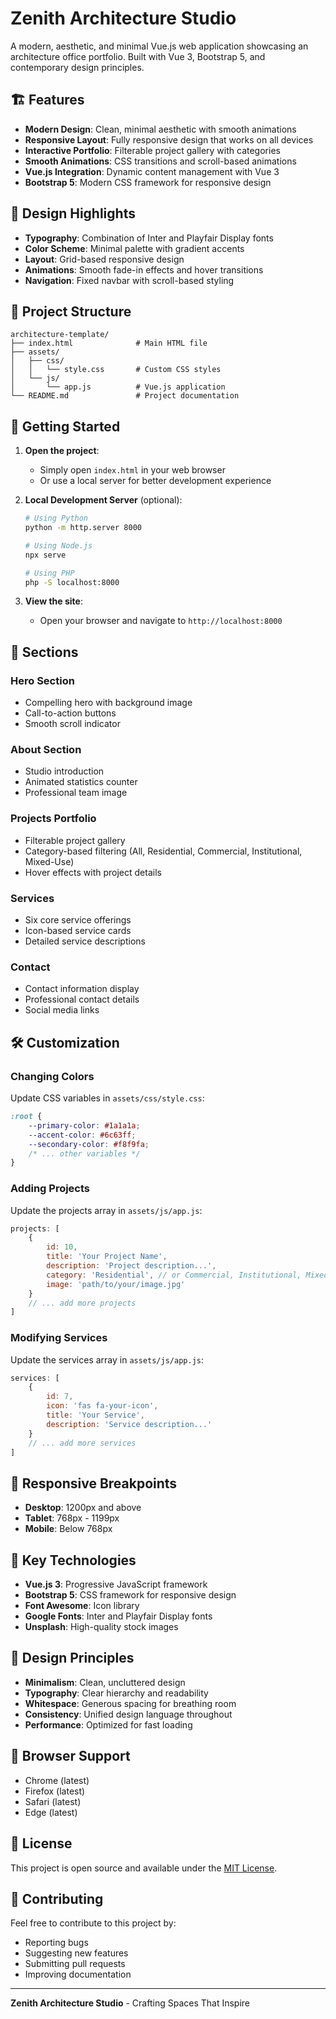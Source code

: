 # Zenith Architecture Studio

A modern, aesthetic, and minimal Vue.js web application showcasing an architecture office portfolio. Built with Vue 3, Bootstrap 5, and contemporary design principles.

## 🏗️ Features

- **Modern Design**: Clean, minimal aesthetic with smooth animations
- **Responsive Layout**: Fully responsive design that works on all devices
- **Interactive Portfolio**: Filterable project gallery with categories
- **Smooth Animations**: CSS transitions and scroll-based animations
- **Vue.js Integration**: Dynamic content management with Vue 3
- **Bootstrap 5**: Modern CSS framework for responsive design

## 🎨 Design Highlights

- **Typography**: Combination of Inter and Playfair Display fonts
- **Color Scheme**: Minimal palette with gradient accents
- **Layout**: Grid-based responsive design
- **Animations**: Smooth fade-in effects and hover transitions
- **Navigation**: Fixed navbar with scroll-based styling

## 📁 Project Structure

```
architecture-template/
├── index.html              # Main HTML file
├── assets/
│   ├── css/
│   │   └── style.css       # Custom CSS styles
│   └── js/
│       └── app.js          # Vue.js application
└── README.md               # Project documentation
```

## 🚀 Getting Started

1. **Open the project**:
   - Simply open `index.html` in your web browser
   - Or use a local server for better development experience

2. **Local Development Server** (optional):
   ```bash
   # Using Python
   python -m http.server 8000
   
   # Using Node.js
   npx serve
   
   # Using PHP
   php -S localhost:8000
   ```

3. **View the site**:
   - Open your browser and navigate to `http://localhost:8000`

## 🎯 Sections

### Hero Section
- Compelling hero with background image
- Call-to-action buttons
- Smooth scroll indicator

### About Section
- Studio introduction
- Animated statistics counter
- Professional team image

### Projects Portfolio
- Filterable project gallery
- Category-based filtering (All, Residential, Commercial, Institutional, Mixed-Use)
- Hover effects with project details

### Services
- Six core service offerings
- Icon-based service cards
- Detailed service descriptions

### Contact
- Contact information display
- Professional contact details
- Social media links

## 🛠️ Customization

### Changing Colors
Update CSS variables in `assets/css/style.css`:
```css
:root {
    --primary-color: #1a1a1a;
    --accent-color: #6c63ff;
    --secondary-color: #f8f9fa;
    /* ... other variables */
}
```

### Adding Projects
Update the projects array in `assets/js/app.js`:
```javascript
projects: [
    {
        id: 10,
        title: 'Your Project Name',
        description: 'Project description...',
        category: 'Residential', // or Commercial, Institutional, Mixed-Use
        image: 'path/to/your/image.jpg'
    }
    // ... add more projects
]
```

### Modifying Services
Update the services array in `assets/js/app.js`:
```javascript
services: [
    {
        id: 7,
        icon: 'fas fa-your-icon',
        title: 'Your Service',
        description: 'Service description...'
    }
    // ... add more services
]
```

## 📱 Responsive Breakpoints

- **Desktop**: 1200px and above
- **Tablet**: 768px - 1199px
- **Mobile**: Below 768px

## 🌟 Key Technologies

- **Vue.js 3**: Progressive JavaScript framework
- **Bootstrap 5**: CSS framework for responsive design
- **Font Awesome**: Icon library
- **Google Fonts**: Inter and Playfair Display fonts
- **Unsplash**: High-quality stock images

## 🎨 Design Principles

- **Minimalism**: Clean, uncluttered design
- **Typography**: Clear hierarchy and readability
- **Whitespace**: Generous spacing for breathing room
- **Consistency**: Unified design language throughout
- **Performance**: Optimized for fast loading

## 📄 Browser Support

- Chrome (latest)
- Firefox (latest)
- Safari (latest)
- Edge (latest)

## 📝 License

This project is open source and available under the [MIT License](LICENSE).

## 🤝 Contributing

Feel free to contribute to this project by:
- Reporting bugs
- Suggesting new features
- Submitting pull requests
- Improving documentation

---

**Zenith Architecture Studio** - Crafting Spaces That Inspire
